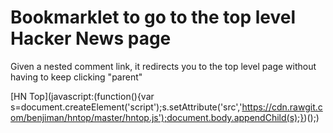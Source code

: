 # Bookmarklet to go to the top level Hacker News page

Given a nested comment link, it redirects you to the top level page without having to keep clicking "parent"

[HN Top](javascript:(function(){var s=document.createElement('script');s.setAttribute('src','https://cdn.rawgit.com/benjiman/hntop/master/hntop.js');document.body.appendChild(s);})();)

